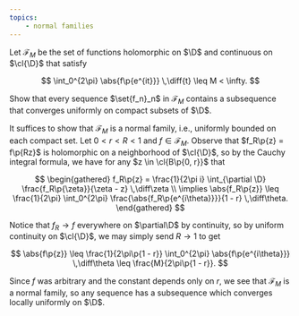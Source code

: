 ```yaml
---
topics:
    - normal families
---
```


<problem>

Let $\mathcal{F}_M$ be the set of functions holomorphic on $\D$ and continuous on $\cl{\D}$ that satisfy

$$
\int_0^{2\pi} \abs{f\p{e^{it}}} \,\diff{t}
    \leq M < \infty.
$$

Show that every sequence $\set{f_n}_n$ in $\mathcal{F}_M$ contains a subsequence that converges uniformly on compact subsets of $\D$.

</problem>

<solution>

It suffices to show that $\mathcal{F}_M$ is a normal family, i.e., uniformly bounded on each compact set. Let $0 < r < R < 1$ and $f \in \mathcal{F}_M$. Observe that $f_R\p{z} = f\p{Rz}$ is holomorphic on a neighborhood of $\cl{\D}$, so by the Cauchy integral formula, we have for any $z \in \cl{B\p{0, r}}$ that

$$
\begin{gathered}
    f_R\p{z}
        = \frac{1}{2\pi i} \int_{\partial \D} \frac{f_R\p{\zeta}}{\zeta - z} \,\diff\zeta \\
    \implies
    \abs{f_R\p{z}}
        \leq \frac{1}{2\pi} \int_0^{2\pi} \frac{\abs{f_R\p{e^{i\theta}}}}{1 - r} \,\diff\theta.
\end{gathered}
$$

Notice that $f_R \to f$ everywhere on $\partial\D$ by continuity, so by uniform continuity on $\cl{\D}$, we may simply send $R \to 1$ to get

$$
\abs{f\p{z}}
    \leq \frac{1}{2\pi\p{1 - r}} \int_0^{2\pi} \abs{f\p{e^{i\theta}}} \,\diff\theta
    \leq \frac{M}{2\pi\p{1 - r}}.
$$

Since $f$ was arbitrary and the constant depends only on $r$, we see that $\mathcal{F}_M$ is a normal family, so any sequence has a subsequence which converges locally uniformly on $\D$.

</solution>
